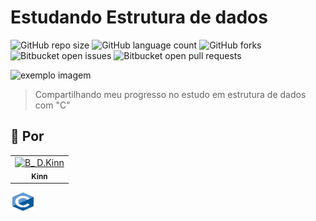 # Estudando Estrutura de dados

<!---Esses são exemplos. Veja https://shields.io para outras pessoas ou para personalizar este conjunto de escudos. Você pode querer incluir dependências, status do projeto e informações de licença aqui--->

![GitHub repo size](https://img.shields.io/github/repo-size/K3inn/Estrutura-de-dados?style=for-the-badge)
![GitHub language count](https://img.shields.io/github/languages/count/K3inn/Estrutura-de-dados?style=for-the-badge)
![GitHub forks](https://img.shields.io/github/forks/K3inn/Estrutura-de-dados?style=for-the-badge)
![Bitbucket open issues](https://img.shields.io/bitbucket/issues/K3inn/Estrutura-de-dados?style=for-the-badge)
![Bitbucket open pull requests](https://img.shields.io/bitbucket/pr-raw/K3inn/Estrutura-de-dados?style=for-the-badge)

<img src="https://www.luisdev.com.br/wp-content/uploads/2021/04/ESTRUTURA-DE-DADOS-COM-C.png" alt="exemplo imagem">

> Compartilhando meu progresso no estudo em estrutura de dados com "C"

## 🤝 Por

<table>
  <tr>
    <td align="center">
      <a href="#">
        <img src="https://avatars.githubusercontent.com/u/34357185?v=4" width="100px;" alt="B_ D.Kinn"/><br>
        <sub>
          <b>Kinn</b>
        </sub>
      </a>
    </td>
  </tr>
</table>
<img align="center" alt="Rafa-Csharp" height="30" width="40" src="https://raw.githubusercontent.com/devicons/devicon/master/icons/c/c-original.svg">
